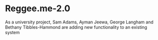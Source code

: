 # Reggee.me-2.0
As a university project, Sam Adams, Ayman Jeewa, George Langham and Bethany Tibbles-Hammond are adding new functionality to an existing system
